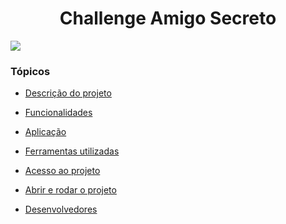 <h1 align="center">Challenge Amigo Secreto</h1>

<p align="left">
   <img src="http://img.shields.io/static/v1?label=STATUS&message=EM%20DONE&color=RED&style=for-the-badge" #vitrinedev/>

   
</p>

### Tópicos 

- [Descrição do projeto](#descrição-do-projeto)

- [Funcionalidades](#funcionalidades)

- [Aplicação](#aplicação)

- [Ferramentas utilizadas](#ferramentas-utilizadas)

- [Acesso ao projeto](#acesso-ao-projeto)

- [Abrir e rodar o projeto](#abrir-e-rodar-o-projeto)

- [Desenvolvedores](#desenvolvedores)
